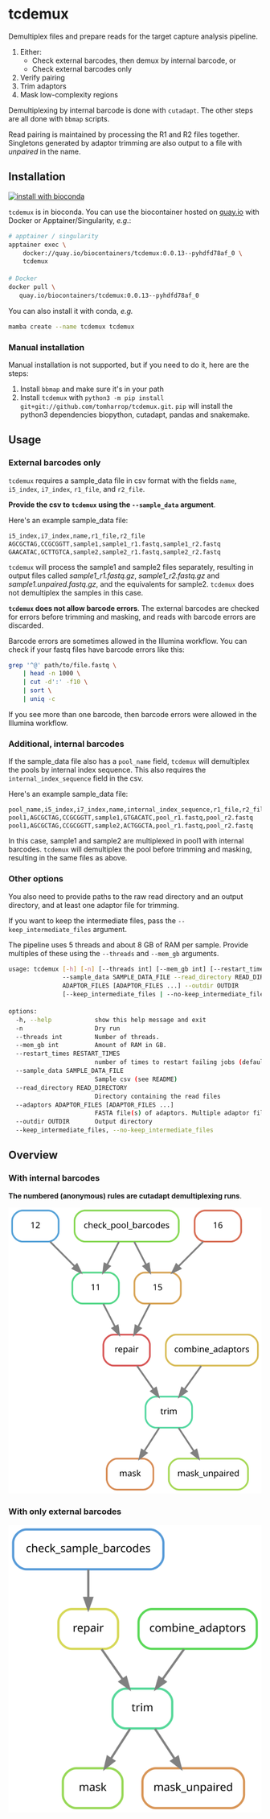 # tcdemux

Demultiplex files and prepare reads for the target capture analysis pipeline.

1. Either:
   - Check external barcodes, then demux by internal barcode, or
   - Check external barcodes only
3. Verify pairing 
4. Trim adaptors
5. Mask low-complexity regions

Demultiplexing by internal barcode is done with `cutadapt`.
The other steps are all done with `bbmap` scripts.

Read pairing is maintained by processing the R1 and R2 files together.
Singletons generated by adaptor trimming are also output to a file with *unpaired* in the name.

## Installation

[![install with bioconda](https://img.shields.io/badge/install%20with-bioconda-brightgreen.svg?style=flat)](http://bioconda.github.io/recipes/tcdemux/README.html)

`tcdemux` is in bioconda. You can use the biocontainer hosted on [quay.io](https://quay.io/repository/biocontainers/tcdemux?tab=tags) with Docker or Apptainer/Singularity, *e.g.*:

```bash
# apptainer / singularity
apptainer exec \
    docker://quay.io/biocontainers/tcdemux:0.0.13--pyhdfd78af_0 \
    tcdemux

# Docker
docker pull \
   quay.io/biocontainers/tcdemux:0.0.13--pyhdfd78af_0
```

You can also install it with conda, *e.g.*

```bash
mamba create --name tcdemux tcdemux
```

### Manual installation

Manual installation is not supported, but if you need to do it, here are the steps:

1. Install `bbmap` and make sure it's in your path
2. Install `tcdemux` with `python3 -m pip install git+git://github.com/tomharrop/tcdemux.git`. `pip` will install the python3 dependencies biopython, cutadapt, pandas and snakemake.

## Usage

### External barcodes only

`tcdemux` requires a sample_data file in csv format with the fields `name`, `i5_index`, `i7_index`, `r1_file`, and `r2_file`.

**Provide the csv to `tcdemux` using the `--sample_data` argument**.

Here's an example sample_data file:

```csv
i5_index,i7_index,name,r1_file,r2_file
AGCGCTAG,CCGCGGTT,sample1,sample1_r1.fastq,sample1_r2.fastq
GAACATAC,GCTTGTCA,sample2,sample2_r1.fastq,sample2_r2.fastq
```

`tcdemux` will process the sample1 and sample2 files separately, resulting in output files called *sample1_r1.fastq.gz*, *sample1_r2.fastq.gz* and *sample1.unpaired.fastq.gz*, and the equivalents for sample2.
`tcdemux` does not demultiplex the samples in this case.

**`tcdemux` does not allow barcode errors**.
The external barcodes are checked for errors before trimming and masking, and reads with barcode errors are discarded.

Barcode errors are sometimes allowed in the Illumina workflow.
You can check if your fastq files have barcode errors like this:

```bash
grep '^@' path/to/file.fastq \
    | head -n 1000 \
    | cut -d':' -f10 \
    | sort \
    | uniq -c
```

If you see more than one barcode, then barcode errors were allowed in the Illumina workflow.

### Additional, internal barcodes

If the sample_data file also has a `pool_name` field, `tcdemux` will demultiplex the pools by internal index sequence.
This also requires the `internal_index_sequence` field in the csv.

Here's an example sample_data file:

```csv
pool_name,i5_index,i7_index,name,internal_index_sequence,r1_file,r2_file
pool1,AGCGCTAG,CCGCGGTT,sample1,GTGACATC,pool_r1.fastq,pool_r2.fastq
pool1,AGCGCTAG,CCGCGGTT,sample2,ACTGGCTA,pool_r1.fastq,pool_r2.fastq
```

In this case, sample1 and sample2 are multiplexed in pool1 with internal barcodes.
`tcdemux` will demultiplex the pool before trimming and masking, resulting in the same files as above.

### Other options

You also need to provide paths to the raw read directory and an output directory, and at least one adaptor file for trimming.

If you want to keep the intermediate files, pass the `--keep_intermediate_files` argument.

The pipeline uses 5 threads and about 8 GB of RAM per sample.
Provide multiples of these using the `--threads` and `--mem_gb` arguments.

```bash
usage: tcdemux [-h] [-n] [--threads int] [--mem_gb int] [--restart_times RESTART_TIMES]
               --sample_data SAMPLE_DATA_FILE --read_directory READ_DIRECTORY --adaptors
               ADAPTOR_FILES [ADAPTOR_FILES ...] --outdir OUTDIR
               [--keep_intermediate_files | --no-keep_intermediate_files]

options:
  -h, --help            show this help message and exit
  -n                    Dry run
  --threads int         Number of threads.
  --mem_gb int          Amount of RAM in GB.
  --restart_times RESTART_TIMES
                        number of times to restart failing jobs (default 0)
  --sample_data SAMPLE_DATA_FILE
                        Sample csv (see README)
  --read_directory READ_DIRECTORY
                        Directory containing the read files
  --adaptors ADAPTOR_FILES [ADAPTOR_FILES ...]
                        FASTA file(s) of adaptors. Multiple adaptor files can be used.
  --outdir OUTDIR       Output directory
  --keep_intermediate_files, --no-keep_intermediate_files
```

## Overview

### With internal barcodes

**The numbered (anonymous) rules are cutadapt demultiplexing runs**.

![Snakemake rulegraph](assets/graph.svg)

### With only external barcodes

![Snakemake rulegraph](assets/external_only_graph.svg)
